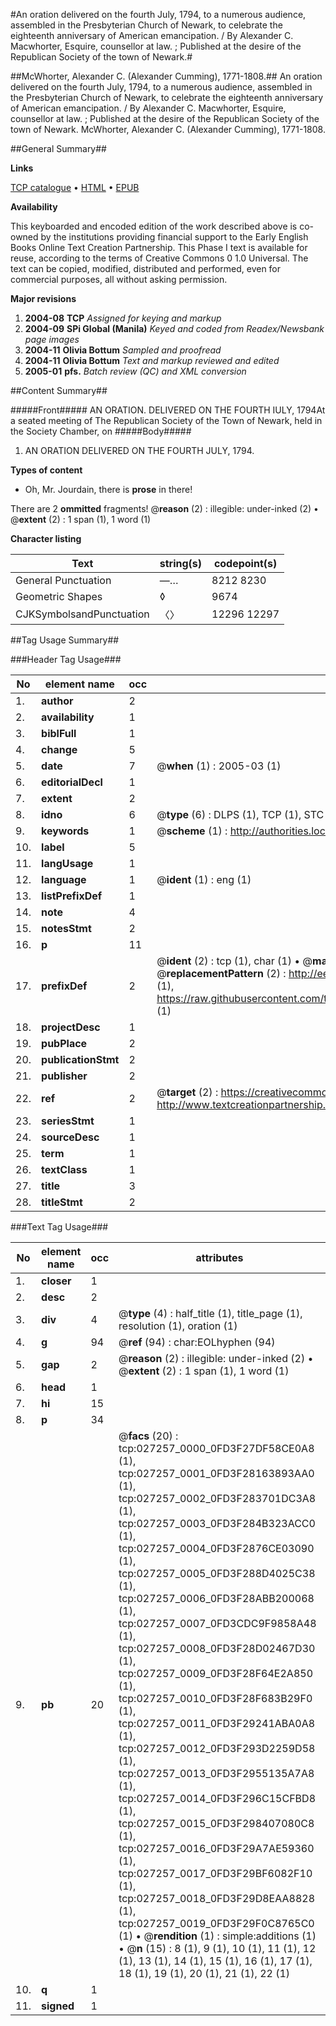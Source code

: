 #An oration delivered on the fourth July, 1794, to a numerous audience, assembled in the Presbyterian Church of Newark, to celebrate the eighteenth anniversary of American emancipation. / By Alexander C. Macwhorter, Esquire, counsellor at law. ; Published at the desire of the Republican Society of the town of Newark.#

##McWhorter, Alexander C. (Alexander Cumming), 1771-1808.##
An oration delivered on the fourth July, 1794, to a numerous audience, assembled in the Presbyterian Church of Newark, to celebrate the eighteenth anniversary of American emancipation. / By Alexander C. Macwhorter, Esquire, counsellor at law. ; Published at the desire of the Republican Society of the town of Newark.
McWhorter, Alexander C. (Alexander Cumming), 1771-1808.

##General Summary##

**Links**

[TCP catalogue](http://www.ota.ox.ac.uk/tcp/)  • 
[HTML](http://tei.it.ox.ac.uk/tcp/Texts-HTML/free/N20/N20757.html)  • 
[EPUB](http://tei.it.ox.ac.uk/tcp/Texts-EPUB/free/N20/N20757.epub)

**Availability**

This keyboarded and encoded edition of the
	       work described above is co-owned by the institutions
	       providing financial support to the Early English Books
	       Online Text Creation Partnership. This Phase I text is
	       available for reuse, according to the terms of Creative
	       Commons 0 1.0 Universal. The text can be copied,
	       modified, distributed and performed, even for
	       commercial purposes, all without asking permission.

**Major revisions**

1. __2004-08__ __TCP__ *Assigned for keying and markup*
1. __2004-09__ __SPi Global (Manila)__ *Keyed and coded from Readex/Newsbank page images*
1. __2004-11__ __Olivia Bottum__ *Sampled and proofread*
1. __2004-11__ __Olivia Bottum__ *Text and markup reviewed and edited*
1. __2005-01__ __pfs.__ *Batch review (QC) and XML conversion*

##Content Summary##

#####Front#####
AN ORATION. DELIVERED ON THE FOURTH IULY, 1794At a seated meeting of The Republican Society of the Town of Newark, held in the Society Chamber, on
#####Body#####

1. AN ORATION DELIVERED ON THE FOURTH JULY, 1794.

**Types of content**

  * Oh, Mr. Jourdain, there is **prose** in there!

There are 2 **ommitted** fragments! 
 @__reason__ (2) : illegible: under-inked (2)  •  @__extent__ (2) : 1 span (1), 1 word (1)

**Character listing**


|Text|string(s)|codepoint(s)|
|---|---|---|
|General Punctuation|—…|8212 8230|
|Geometric Shapes|◊|9674|
|CJKSymbolsandPunctuation|〈〉|12296 12297|

##Tag Usage Summary##

###Header Tag Usage###

|No|element name|occ|attributes|
|---|---|---|---|
|1.|__author__|2||
|2.|__availability__|1||
|3.|__biblFull__|1||
|4.|__change__|5||
|5.|__date__|7| @__when__ (1) : 2005-03 (1)|
|6.|__editorialDecl__|1||
|7.|__extent__|2||
|8.|__idno__|6| @__type__ (6) : DLPS (1), TCP (1), STC (1), NOTIS (1), IMAGE-SET (1), EVANS-CITATION (1)|
|9.|__keywords__|1| @__scheme__ (1) : http://authorities.loc.gov/ (1)|
|10.|__label__|5||
|11.|__langUsage__|1||
|12.|__language__|1| @__ident__ (1) : eng (1)|
|13.|__listPrefixDef__|1||
|14.|__note__|4||
|15.|__notesStmt__|2||
|16.|__p__|11||
|17.|__prefixDef__|2| @__ident__ (2) : tcp (1), char (1)  •  @__matchPattern__ (2) : ([0-9\-]+):([0-9IVX]+) (1), (.+) (1)  •  @__replacementPattern__ (2) : http://eebo.chadwyck.com/downloadtiff?vid=$1&page=$2 (1), https://raw.githubusercontent.com/textcreationpartnership/Texts/master/tcpchars.xml#$1 (1)|
|18.|__projectDesc__|1||
|19.|__pubPlace__|2||
|20.|__publicationStmt__|2||
|21.|__publisher__|2||
|22.|__ref__|2| @__target__ (2) : https://creativecommons.org/publicdomain/zero/1.0/ (1), http://www.textcreationpartnership.org/docs/. (1)|
|23.|__seriesStmt__|1||
|24.|__sourceDesc__|1||
|25.|__term__|1||
|26.|__textClass__|1||
|27.|__title__|3||
|28.|__titleStmt__|2||


###Text Tag Usage###

|No|element name|occ|attributes|
|---|---|---|---|
|1.|__closer__|1||
|2.|__desc__|2||
|3.|__div__|4| @__type__ (4) : half_title (1), title_page (1), resolution (1), oration (1)|
|4.|__g__|94| @__ref__ (94) : char:EOLhyphen (94)|
|5.|__gap__|2| @__reason__ (2) : illegible: under-inked (2)  •  @__extent__ (2) : 1 span (1), 1 word (1)|
|6.|__head__|1||
|7.|__hi__|15||
|8.|__p__|34||
|9.|__pb__|20| @__facs__ (20) : tcp:027257_0000_0FD3F27DF58CE0A8 (1), tcp:027257_0001_0FD3F28163893AA0 (1), tcp:027257_0002_0FD3F283701DC3A8 (1), tcp:027257_0003_0FD3F284B323ACC0 (1), tcp:027257_0004_0FD3F2876CE03090 (1), tcp:027257_0005_0FD3F288D4025C38 (1), tcp:027257_0006_0FD3F28ABB200068 (1), tcp:027257_0007_0FD3CDC9F9858A48 (1), tcp:027257_0008_0FD3F28D02467D30 (1), tcp:027257_0009_0FD3F28F64E2A850 (1), tcp:027257_0010_0FD3F28F683B29F0 (1), tcp:027257_0011_0FD3F29241ABA0A8 (1), tcp:027257_0012_0FD3F293D2259D58 (1), tcp:027257_0013_0FD3F2955135A7A8 (1), tcp:027257_0014_0FD3F296C15CFBD8 (1), tcp:027257_0015_0FD3F298407080C8 (1), tcp:027257_0016_0FD3F29A7AE59360 (1), tcp:027257_0017_0FD3F29BF6082F10 (1), tcp:027257_0018_0FD3F29D8EAA8828 (1), tcp:027257_0019_0FD3F29F0C8765C0 (1)  •  @__rendition__ (1) : simple:additions (1)  •  @__n__ (15) : 8 (1), 9 (1), 10 (1), 11 (1), 12 (1), 13 (1), 14 (1), 15 (1), 16 (1), 17 (1), 18 (1), 19 (1), 20 (1), 21 (1), 22 (1)|
|10.|__q__|1||
|11.|__signed__|1||
